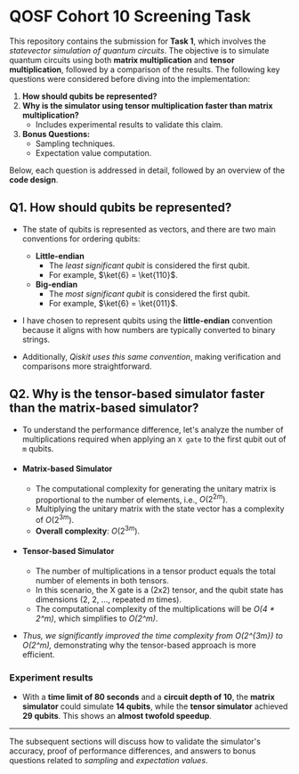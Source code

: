 # QOSF Cohort 10 Screening Task

This repository contains the submission for **Task 1**, which involves the _statevector simulation of quantum circuits_. The objective is to simulate quantum circuits using both **matrix multiplication** and **tensor multiplication**, followed by a comparison of the results. The following key questions were considered before diving into the implementation:

1. **How should qubits be represented?**
2. **Why is the simulator using tensor multiplication faster than matrix multiplication?**  
   - Includes experimental results to validate this claim.
3. **Bonus Questions:**
   - Sampling techniques.
   - Expectation value computation.

Below, each question is addressed in detail, followed by an overview of the **code design**.

## Q1. How should qubits be represented?
- The state of qubits is represented as vectors, and there are two main conventions for ordering qubits:
    - **Little-endian**
      - The _least significant qubit_ is considered the first qubit.
      - For example, $\ket{6} = \ket{110}$.
    - **Big-endian**
      - The _most significant qubit_ is considered the first qubit.
      - For example, $\ket{6} = \ket{011}$.

- I have chosen to represent qubits using the **little-endian** convention because it aligns with how numbers are typically converted to binary strings.
- Additionally, _Qiskit uses this same convention_, making verification and comparisons more straightforward.

## Q2. Why is the tensor-based simulator faster than the matrix-based simulator?
- To understand the performance difference, let's analyze the number of multiplications required when applying an `X gate` to the first qubit out of `m` qubits.

- #### Matrix-based Simulator
  - The computational complexity for generating the unitary matrix is proportional to the number of elements, i.e., $O(2^{2m})$.
  - Multiplying the unitary matrix with the state vector has a complexity of $O(2^{3m})$.
  - **Overall complexity**: $O(2^{3m})$.

- #### Tensor-based Simulator
  - The number of multiplications in a tensor product equals the total number of elements in both tensors.
  - In this scenario, the X gate is a (2x2) tensor, and the qubit state has dimensions (2, 2, ..., repeated _m_ times).
  - The computational complexity of the multiplications will be _O(4 * 2^m)_, which simplifies to _O(2^m)_.

- _Thus, we significantly improved the time complexity from O(2^{3m}) to O(2^m),_ demonstrating why the tensor-based approach is more efficient.

### Experiment results
- With a **time limit of 80 seconds** and a **circuit depth of 10**, the **matrix simulator** could simulate **14 qubits**, while the **tensor simulator** achieved **29 qubits**. This shows an **almost twofold speedup**.

---

The subsequent sections will discuss how to validate the simulator's accuracy, proof of performance differences, and answers to bonus questions related to _sampling_ and _expectation values_.
